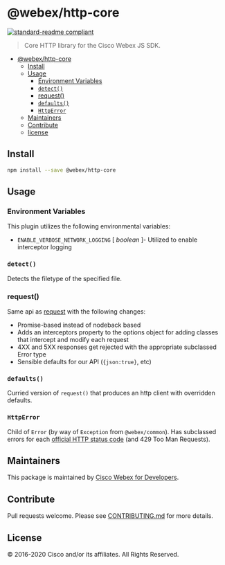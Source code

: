 # @webex/http-core

[![standard-readme compliant](https://img.shields.io/badge/readme%20style-standard-brightgreen.svg?style=flat-square)](https://github.com/RichardLitt/standard-readme)

> Core HTTP library for the Cisco Webex JS SDK.

- [@webex/http-core](#webexhttp-core)
  - [Install](#install)
  - [Usage](#usage)
    - [Environment Variables](#environment-variables)
    - [`detect()`](#detect)
    - [request()](#request)
    - [`defaults()`](#defaults)
    - [`HttpError`](#httperror)
  - [Maintainers](#maintainers)
  - [Contribute](#contribute)
  - [license](#license)

## Install

```bash
npm install --save @webex/http-core
```

## Usage

### Environment Variables

This plugin utilizes the following environmental variables:

- `ENABLE_VERBOSE_NETWORK_LOGGING` [ *boolean* ]- Utilized to enable interceptor logging

### `detect()`

Detects the filetype of the specified file.

### request()

Same api as [request](https://github.com/request/request) with the following changes:

- Promise-based instead of nodeback based
- Adds an interceptors property to the options object for adding classes that intercept and modify each request
- 4XX and 5XX responses get rejected with the appropriate subclassed Error type
- Sensible defaults for our API (`{json:true}`, etc)

### `defaults()`

Curried version of `request()` that produces an http client with overridden defaults.

### `HttpError`

Child of `Error` (by way of `Exception` from `@webex/common`). Has subclassed errors for each [official HTTP status code](https://www.w3.org/Protocols/rfc2616/rfc2616-sec10.html) (and 429 Too Man Requests).

## Maintainers

This package is maintained by [Cisco Webex for Developers](https://developer.webex.com/).

## Contribute

Pull requests welcome. Please see [CONTRIBUTING.md](https://github.com/webex/webex-js-sdk/blob/master/CONTRIBUTING.md) for more details.

## License

© 2016-2020 Cisco and/or its affiliates. All Rights Reserved.
